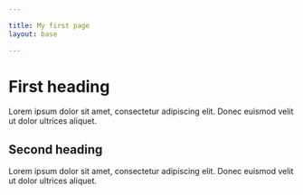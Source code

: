 ```yaml
---

title: My first page
layout: base

---
```


# First heading
Lorem ipsum dolor sit amet, consectetur adipiscing elit. Donec euismod velit ut dolor ultrices aliquet.

## Second heading
Lorem ipsum dolor sit amet, consectetur adipiscing elit. Donec euismod velit ut dolor ultrices aliquet.
